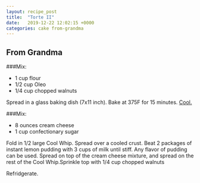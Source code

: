 ```yaml
---
layout: recipe_post
title:  "Torte II"
date:   2019-12-22 12:02:15 +0000
categories: cake from-grandma
---
```


## From Grandma
###Mix:
* 1 cup flour
* 1/2 cup Oleo
* 1/4 cup chopped walnuts


Spread in a glass baking dish (7x11 inch). Bake at 375F for 15 minutes. <u>Cool.</u>

###Mix:
* 8 ounces cream cheese
* 1 cup confectionary sugar


Fold in 1/2 large Cool Whip. Spread over a cooled crust. Beat 2 packages of instant lemon pudding with 3 cups of milk until stiff. Any flavor of pudding can be used. Spread on top of the cream cheese mixture, and spread on the rest of the Cool Whip.Sprinkle top with 1/4 cup chopped walnuts

Refridgerate.
